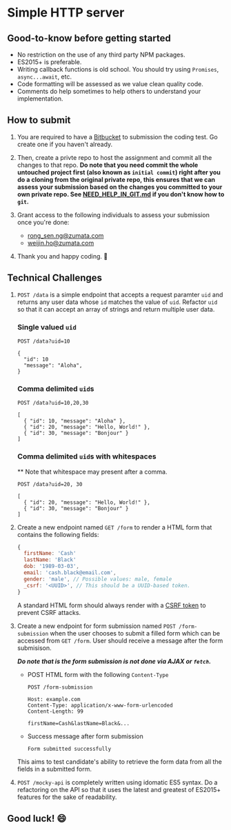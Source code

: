 # Simple HTTP server

## Good-to-know before getting started

- No restriction on the use of any third party NPM packages.
- ES2015+ is preferable.
- Writing callback functions is old school. You should try using `Promises`, `async...await`, etc.
- Code formatting will be assessed as we value clean quality code.
- Comments do help sometimes to help others to understand your implementation.

## How to submit

1. You are required to have a [Bitbucket][bitbucket-url] to submission the coding test. Go create one if you haven't already.
2. Then, create a privte repo to host the assignment and commit all the changes to that repo. **Do note that you need commit the whole untouched project first (also known as `initial commit`) right after you do a cloning from the original private repo, this ensures that we can assess your submission based on the changes you committed to your own private repo. See [NEED_HELP_IN_GIT.md][need-help-in-git-url] if you don't know how to `git`.**
3. Grant access to the following individuals to assess your submission once you're done:

    - rong_sen.ng@zumata.com
    - weijin.ho@zumata.com
    
4. Thank you and happy coding. :tada:

## Technical Challenges

1. `POST /data` is a simple endpoint that accepts a request paramter `uid` and returns any user data whose `id` matches the value of `uid`. Refactor `uid` so that it can accept an array of strings and return multiple user data.

    ### Single valued `uid`

    ```http
    POST /data?uid=10

    {
      "id": 10
      "message": "Aloha",
    }
    ```

    ### Comma delimited `uid`s

    ``` http
    POST /data?uid=10,20,30

    [
      { "id": 10, "message": "Aloha" },
      { "id": 20, "message": "Hello, World!" },
      { "id": 30, "message": "Bonjour" }
    ]
    ```

    ### Comma delimited `uid`s with whitespaces

    ** Note that whitespace may present after a comma.

    ```http
    POST /data?uid=20, 30

    [
      { "id": 20, "message": "Hello, World!" },
      { "id": 30, "message": "Bonjour" }
    ]
    ```
    
2. Create a new endpoint named `GET /form` to render a HTML form that contains the following fields:

    ```js
    {
      firstName: 'Cash'
      lastName: 'Black'
      dob: '1989-03-03',
      email: 'cash.black@email.com',
      gender: 'male', // Possible values: male, female
      _csrf: '<UUID>', // This should be a UUID-based token.
    }
    ```
    
    A standard HTML form should always render with a [CSRF token][csrf-token-url] to prevent CSRF attacks.

3. Create a new endpoint for form submission named `POST /form-submission` when the user chooses to submit a filled form which can be accessed from `GET /form`. User should receive a message after the form submisison.

    _**Do note that is the form submission is not done via AJAX or `fetch`.**_

    - POST HTML form with the following `Content-Type`

      ```http
      POST /form-submission

      Host: example.com
      Content-Type: application/x-www-form-urlencoded
      Content-Length: 99

      firstName=Cash&lastName=Black&...

      ```

    - Success message after form submission

      ```
      Form submitted successfully
      ```

    This aims to test candidate's ability to retrieve the form data from all the fields in a submitted form.
    
4. `POST /mocky-api` is completely written using idomatic ES5 syntax. Do a refactoring on the API so that it uses the latest and greatest of ES2015+ features for the sake of readability.

## Good luck! :smile:

[csrf-token-url]: https://www.owasp.org/index.php/Cross-Site_Request_Forgery_(CSRF)
[bitbucket-url]: https://bitbucket.org/
[need-help-in-git-url]: /NEED_HELP_IN_GIT.md
